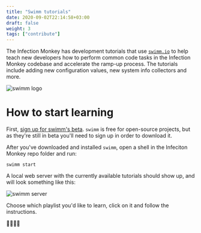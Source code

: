 ```yaml
---
title: "Swimm tutorials"
date: 2020-09-02T22:14:58+03:00
draft: false
weight: 3
tags: ["contribute"]
---
```


The Infection Monkey has development tutorials that use [`swimm.io`](https://swimm.io/) to help teach new developers how to perform common code tasks in the Infection Monkey codebase and accelerate the ramp-up process. The tutorials include adding new configuration values, new system info collectors and more.

 ![swimm logo](https://swimm.io/img/squarelogo.png "swimm logo")

# How to start learning

First, [sign up for swimm's beta](https://swimm.io/sign-beta). `swimm` is free for open-source projects, but as they're still in beta you'll need to sign up in order to download it.

After you've downloaded and installed `swimm`, open a shell in the Infeciton Monkey repo folder and run:

```shell script
swimm start
``` 

A local web server with the currently available tutorials should show up, and will look something like this:

![swimm server](https://i.imgur.com/NFBH4Vr.png "swimm server")

Choose which playlist you'd like to learn, click on it and follow the instructions.

🏊‍♀️🏊‍♂️
